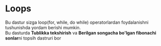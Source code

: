 # Loops
Bu dastur sizga loop(for, while, do while) operatorlardan foydalanishni tushunishda yordam berishi mumkin.  
Bu dasturda **Tublikka tekshirish** va **Berilgan songacha bo'lgan fibonachi sonlar**ni topsih dastruri bor
